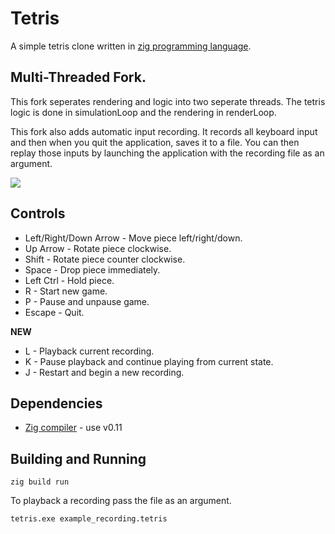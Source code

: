 # Tetris 

A simple tetris clone written in
[zig programming language](https://github.com/andrewrk/zig).

## Multi-Threaded Fork.
This fork seperates rendering and logic into two seperate threads. The tetris logic is done in simulationLoop and the 
rendering in renderLoop.

This fork also adds automatic input recording. It records all keyboard input and then when you quit the application,
saves it to a file. You can then replay those inputs by launching the application with the recording file as an argument.

![](http://i.imgur.com/umuNndz.png)

## Controls

 * Left/Right/Down Arrow - Move piece left/right/down.
 * Up Arrow - Rotate piece clockwise.
 * Shift - Rotate piece counter clockwise.
 * Space - Drop piece immediately.
 * Left Ctrl - Hold piece.
 * R - Start new game.
 * P - Pause and unpause game.
 * Escape - Quit.
 
 **NEW**
 * L - Playback current recording.
 * K - Pause playback and continue playing from current state.
 * J - Restart and begin a new recording.

## Dependencies

 * [Zig compiler](https://ziglang.org) - use v0.11

## Building and Running

```
zig build run
```

To playback a recording pass the file as an argument.

```
tetris.exe example_recording.tetris
```
